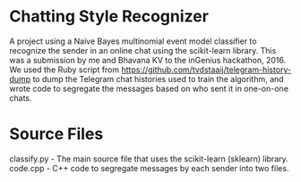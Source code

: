 # Chatting Style Recognizer
A project using a Naive Bayes multinomial event model classifier to recognize the sender in an online chat using the scikit-learn library. This was a submission by me and Bhavana KV to the inGenius hackathon, 2016. We used the Ruby script from
https://github.com/tvdstaaij/telegram-history-dump
to dump the Telegram chat histories used to train the algorithm, and wrote code to segregate the messages based on who sent it in one-on-one chats.

# Source Files
classify.py - The main source file that uses the scikit-learn (sklearn) library.
code.cpp - C++ code to segregate messages by each sender into two files.

